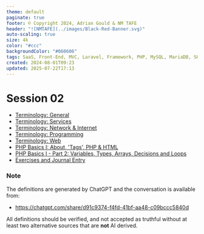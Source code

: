 ```yaml
---
theme: default
paginate: true
footer: © Copyright 2024, Adrian Gould & NM TAFE
header: "![NMTAFE](../images/Black-Red-Banner.svg)"
auto-scaling: true
size: 4k
color: "#ccc"
backgroundColor: "#060606"
tags: SaaS, Front-End, MVC, Laravel, Framework, PHP, MySQL, MariaDB, SQLite, Testing, Unit Testing, Feature Testing, PEST
created: 2024-08-01T09:23
updated: 2025-07-22T17:13
---
```

# Session 02

- [Terminology: General](../session-02/S02-Terminology-General.md)
- [Terminology: Services](../session-02/S02-Terminology-X-As-A-Service.md)
- [Terminology: Network & Internet](../session-02/S02-Terminology-Network-Internet.md)
- [Terminology: Programming](../session-02/S02-Terminology-Programming.md)
- [Terminology: Web](../session-02/S02-Terminology-Web.md)
- [PHP Basics I: About, 'Tags', PHP & HTML](../session-02/S02-PHP-Basics-I.md)
- [PHP Basics I - Part 2: Variables, Types, Arrays, Decisions and Loops](S02-PHP-Basics-I-Part-2.md)
- [Exercises and Journal Entry](session-02/S02-Practice-Exercises-and-Recap.md)

### Note

The definitions are generated by ChatGPT and the conversation is available from:

- https://chatgpt.com/share/d91c9374-f4fd-41bf-aa48-c09bccc5840d

All definitions should be verified, and not accepted as truthful without at least two alternative sources that are **not** AI derived.
